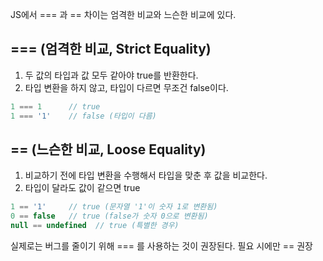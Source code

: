 JS에서 === 과 == 차이는 엄격한 비교와 느슨한 비교에 있다.

## === (엄격한 비교, Strict Equality)

1. 두 값의 타입과 값 모두 같아야 true를 반환한다.
2. 타입 변환을 하지 않고, 타입이 다르면 무조건 false이다.

```ts
1 === 1      // true
1 === '1'    // false (타입이 다름)
```

## == (느슨한 비교, Loose Equality)

1. 비교하기 전에 타입 변환을 수행해서 타입을 맞춘 후 값을 비교한다.
2. 타입이 달라도 값이 같으면 true

```ts
1 == '1'     // true (문자열 '1'이 숫자 1로 변환됨)
0 == false   // true (false가 숫자 0으로 변환됨)
null == undefined  // true (특별한 경우)
```

실제로는 버그를 줄이기 위해 === 를 사용하는 것이 권장된다. 필요 시에만 == 권장